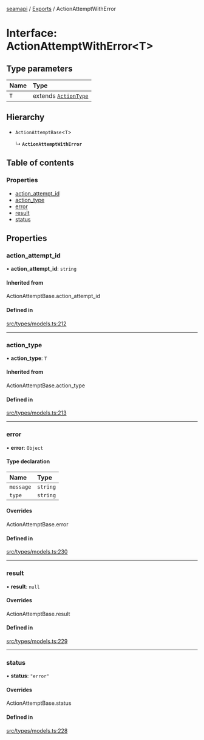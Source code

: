 [seamapi](../README.md) / [Exports](../modules.md) / ActionAttemptWithError

# Interface: ActionAttemptWithError<T\>

## Type parameters

| Name | Type |
| :------ | :------ |
| `T` | extends [`ActionType`](../modules.md#actiontype) |

## Hierarchy

- `ActionAttemptBase`<`T`\>

  ↳ **`ActionAttemptWithError`**

## Table of contents

### Properties

- [action\_attempt\_id](ActionAttemptWithError.md#action_attempt_id)
- [action\_type](ActionAttemptWithError.md#action_type)
- [error](ActionAttemptWithError.md#error)
- [result](ActionAttemptWithError.md#result)
- [status](ActionAttemptWithError.md#status)

## Properties

### action\_attempt\_id

• **action\_attempt\_id**: `string`

#### Inherited from

ActionAttemptBase.action\_attempt\_id

#### Defined in

[src/types/models.ts:212](https://github.com/seamapi/javascript/blob/main/src/types/models.ts#L212)

___

### action\_type

• **action\_type**: `T`

#### Inherited from

ActionAttemptBase.action\_type

#### Defined in

[src/types/models.ts:213](https://github.com/seamapi/javascript/blob/main/src/types/models.ts#L213)

___

### error

• **error**: `Object`

#### Type declaration

| Name | Type |
| :------ | :------ |
| `message` | `string` |
| `type` | `string` |

#### Overrides

ActionAttemptBase.error

#### Defined in

[src/types/models.ts:230](https://github.com/seamapi/javascript/blob/main/src/types/models.ts#L230)

___

### result

• **result**: ``null``

#### Overrides

ActionAttemptBase.result

#### Defined in

[src/types/models.ts:229](https://github.com/seamapi/javascript/blob/main/src/types/models.ts#L229)

___

### status

• **status**: ``"error"``

#### Overrides

ActionAttemptBase.status

#### Defined in

[src/types/models.ts:228](https://github.com/seamapi/javascript/blob/main/src/types/models.ts#L228)
